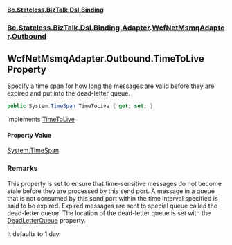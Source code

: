#### [Be.Stateless.BizTalk.Dsl.Binding](README.md 'README')
### [Be.Stateless.BizTalk.Dsl.Binding.Adapter](Be.Stateless.BizTalk.Dsl.Binding.Adapter.md 'Be.Stateless.BizTalk.Dsl.Binding.Adapter').[WcfNetMsmqAdapter](WcfNetMsmqAdapter.md 'Be.Stateless.BizTalk.Dsl.Binding.Adapter.WcfNetMsmqAdapter').[Outbound](WcfNetMsmqAdapter.Outbound.md 'Be.Stateless.BizTalk.Dsl.Binding.Adapter.WcfNetMsmqAdapter.Outbound')

## WcfNetMsmqAdapter.Outbound.TimeToLive Property

Specify a time span for how long the messages are valid before they are expired and put into the dead-letter
queue.

```csharp
public System.TimeSpan TimeToLive { get; set; }
```

Implements [TimeToLive](https://docs.microsoft.com/en-us/dotnet/api/Microsoft.BizTalk.Adapter.Wcf.Config.IAdapterConfigNetMsmqBinding.TimeToLive 'Microsoft.BizTalk.Adapter.Wcf.Config.IAdapterConfigNetMsmqBinding.TimeToLive')

#### Property Value
[System.TimeSpan](https://docs.microsoft.com/en-us/dotnet/api/System.TimeSpan 'System.TimeSpan')

### Remarks

This property is set to ensure that time-sensitive messages do not become stale before they are processed by this
send port. A message in a queue that is not consumed by this send port within the time interval specified is said
to be expired. Expired messages are sent to special queue called the dead-letter queue. The location of the
dead-letter queue is set with the [DeadLetterQueue](WcfNetMsmqAdapter.Outbound.DeadLetterQueue.md 'Be.Stateless.BizTalk.Dsl.Binding.Adapter.WcfNetMsmqAdapter.Outbound.DeadLetterQueue') property.

It defaults to 1 day.